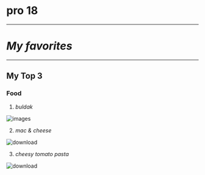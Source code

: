 # pro 18 

---

# *My favorites*

---

## My Top 3

### **Food**

 1. *buldak*

 ![images](https://github.com/user-attachments/assets/11dbb8de-ada0-4893-b490-0248bfedc65c)

2. *mac & cheese*

 ![download](https://github.com/user-attachments/assets/84262d84-c3c1-4459-9ceb-cf88c2d47b76)

3. *cheesy tomato pasta*

![download](https://github.com/user-attachments/assets/7b3fbe0e-9d25-4864-8d32-43b92e8dad27)

 
